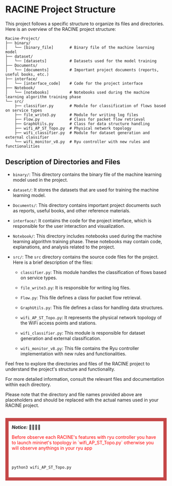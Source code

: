 # RACINE Project Structure

This project follows a specific structure to organize its files and directories. Here is an overview of the RACINE project structure:

```
Racine-Project/
├── binary/
│   └── [binary_file]       # Binary file of the machine learning model
├── dataset/
│   └── [datasets]          # Datasets used for the model training
├── Documents/
│   └── [documents]         # Important project documents (reports, useful books, etc.)
├── interface/
│   └── [interface_code]    # Code for the project interface
├── Notebook/
│   └── [notebooks]         # Notebooks used during the machine learning algorithm training phase
└── src/
    ├── classifier.py       # Module for classification of flows based on service types
    ├── file_write3.py      # Module for writing log files
    ├── Flow.py             # Class for packet flow retrieval
    ├── GraphUtils.py       # Class for data structure handling
    ├── wifi_AP_ST_Topo.py  # Physical network topology
    ├── wifi_classifier.py  # Module for dataset generation and external classifier
    └── wifi_monitor_v8.py  # Ryu controller with new rules and functionalities
```

## Description of Directories and Files

- `binary/`: This directory contains the binary file of the machine learning model used in the project.

- `dataset/`: It stores the datasets that are used for training the machine learning model.

- `Documents/`: This directory contains important project documents such as reports, useful books, and other reference materials.

- `interface/`: It contains the code for the project interface, which is responsible for the user interaction and visualization.

- `Notebook/`: This directory includes notebooks used during the machine learning algorithm training phase. These notebooks may contain code, explanations, and analysis related to the project.

- `src/`: The `src` directory contains the source code files for the project. Here is a brief description of the files:

  - `classifier.py`: This module handles the classification of flows based on service types.

  - `file_write3.py`: It is responsible for writing log files.

  - `Flow.py`: This file defines a class for packet flow retrieval.

  - `GraphUtils.py`: This file defines a class for handling data structures.

  - `wifi_AP_ST_Topo.py`: It represents the physical network topology of the WiFi access points and stations.

  - `wifi_classifier.py`: This module is responsible for dataset generation and external classification.

  - `wifi_monitor_v8.py`: This file contains the Ryu controller implementation with new rules and functionalities.

Feel free to explore the directories and files of the RACINE project to understand the project's structure and functionality.

For more detailed information, consult the relevant files and documentation within each directory.

Please note that the directory and file names provided above are placeholders and should be replaced with the actual names used in your RACINE project.<br><br>

<div style="border: 10px solid #c54747; padding: 10px;">
<em><b>Notice:</b></em> 🚧🚧🚧🚧

<p style="color: red">Before observe each RACINE's features with ryu controller you have to launch mininet's topology in 
`wifi_AP_ST_Topo.py` otherwise you will observe anythings in your ryu app </p><br />

```shell 
python3 wifi_AP_ST_Topo.py
```

</div>